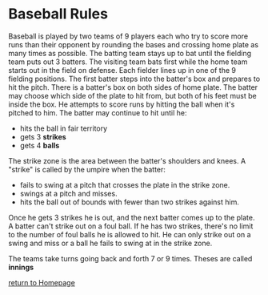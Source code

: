 # Baseball Rules
Baseball is played by two teams of 9 players each who try to score more runs than their opponent by rounding the bases and crossing home plate as many times as possible. 
The batting team stays up to bat until the fielding team puts out 3 batters.
The visiting team bats first while the home team starts out in the field on defense. Each fielder lines up in one of the 9 fielding positions. The first batter steps into the batter's box and prepares to hit the pitch.
There is a batter's box on both sides of home plate. The batter may choose which side of the plate to hit from, but both of his feet must be inside the box.
He attempts to score runs by hitting the ball when it's pitched to him. The batter may continue to hit until he:
- hits the ball in fair territory
- gets 3 **strikes**
- gets 4 **balls**

The strike zone is the area between the batter's shoulders and knees. A "strike" is called by the umpire when the batter:
- fails to swing at a pitch that crosses the plate in the strike zone.
- swings at a pitch and misses.
- hits the ball out of bounds with fewer than two strikes against him.

Once he gets 3 strikes he is out, and the next batter comes up to the plate.
A batter can't strike out on a foul ball. If he has two strikes, there's no limit to the number of foul balls he is allowed to hit. He can only strike out on a swing and miss or a ball he fails to swing at in the strike zone.

The teams take turns going back and forth 7 or 9 times. Theses are called **innings**

[return to Homepage](https://github.com/Tdneubeck/Midterm-Baseball/blob/main/README.md)
